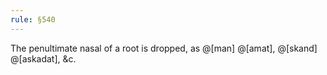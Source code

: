 ```yaml
---
rule: §540
---
```


The penultimate nasal of a root is dropped, as @[man] @[amat], @[skand] @[askadat], &c.